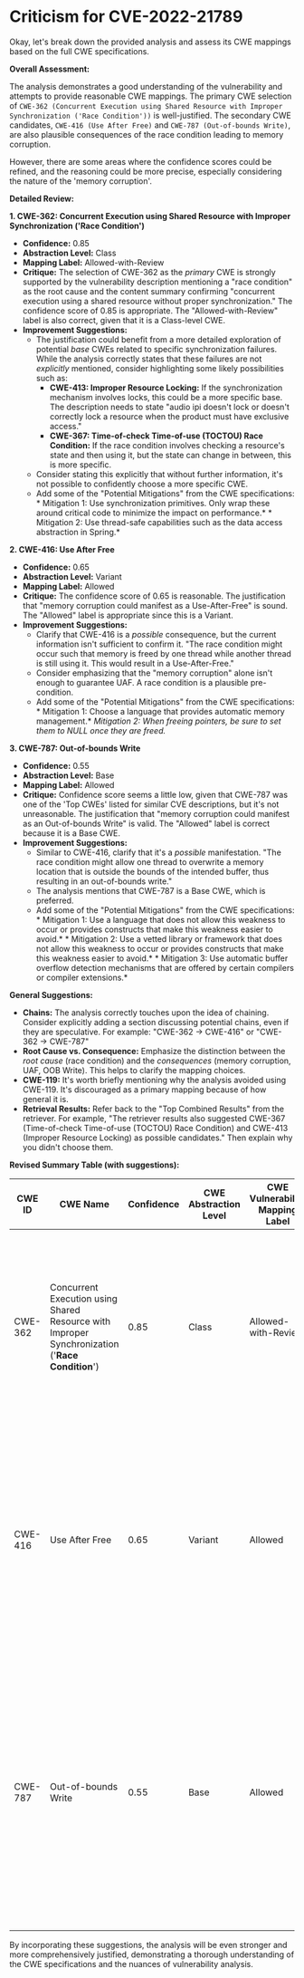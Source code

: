 # Criticism for CVE-2022-21789

Okay, let's break down the provided analysis and assess its CWE mappings based on the full CWE specifications.

**Overall Assessment:**

The analysis demonstrates a good understanding of the vulnerability and attempts to provide reasonable CWE mappings. The primary CWE selection of `CWE-362 (Concurrent Execution using Shared Resource with Improper Synchronization ('Race Condition'))` is well-justified. The secondary CWE candidates, `CWE-416 (Use After Free)` and `CWE-787 (Out-of-bounds Write)`, are also plausible consequences of the race condition leading to memory corruption.

However, there are some areas where the confidence scores could be refined, and the reasoning could be more precise, especially considering the nature of the 'memory corruption'.

**Detailed Review:**

**1. CWE-362: Concurrent Execution using Shared Resource with Improper Synchronization ('Race Condition')**

*   **Confidence:** 0.85
*   **Abstraction Level:** Class
*   **Mapping Label:** Allowed-with-Review
*   **Critique:** The selection of CWE-362 as the *primary* CWE is strongly supported by the vulnerability description mentioning a "race condition" as the root cause and the content summary confirming "concurrent execution using a shared resource without proper synchronization."  The confidence score of 0.85 is appropriate.  The "Allowed-with-Review" label is also correct, given that it is a Class-level CWE.
*   **Improvement Suggestions:**
    *   The justification could benefit from a more detailed exploration of potential *base* CWEs related to specific synchronization failures.  While the analysis correctly states that these failures are not *explicitly* mentioned,  consider highlighting some likely possibilities such as:
        *   **CWE-413: Improper Resource Locking:** If the synchronization mechanism involves locks, this could be a more specific base.  The description needs to state "audio ipi doesn't lock or doesn't correctly lock a resource when the product must have exclusive access."
        *   **CWE-367: Time-of-check Time-of-use (TOCTOU) Race Condition:**  If the race condition involves checking a resource's state and then using it, but the state can change in between, this is more specific.
    *  Consider stating this explicitly that without further information, it's not possible to confidently choose a more specific CWE.
    *   Add some of the "Potential Mitigations" from the CWE specifications: * Mitigation 1: Use synchronization primitives. Only wrap these around critical code to minimize the impact on performance.* * Mitigation 2: Use thread-safe capabilities such as the data access abstraction in Spring.*

**2. CWE-416: Use After Free**

*   **Confidence:** 0.65
*   **Abstraction Level:** Variant
*   **Mapping Label:** Allowed
*   **Critique:** The confidence score of 0.65 is reasonable. The justification that "memory corruption could manifest as a Use-After-Free" is sound.  The "Allowed" label is appropriate since this is a Variant.
*   **Improvement Suggestions:**
    *   Clarify that CWE-416 is a *possible* consequence, but the current information isn't sufficient to confirm it. "The race condition might occur such that memory is freed by one thread while another thread is still using it. This would result in a Use-After-Free."
    *  Consider emphasizing that the "memory corruption" alone isn't enough to guarantee UAF. A race condition is a plausible pre-condition.
    *  Add some of the "Potential Mitigations" from the CWE specifications: * Mitigation 1: Choose a language that provides automatic memory management.* *Mitigation 2: When freeing pointers, be sure to set them to NULL once they are freed.*

**3. CWE-787: Out-of-bounds Write**

*   **Confidence:** 0.55
*   **Abstraction Level:** Base
*   **Mapping Label:** Allowed
*   **Critique:** Confidence score seems a little low, given that CWE-787 was one of the 'Top CWEs' listed for similar CVE descriptions, but it's not unreasonable. The justification that "memory corruption could manifest as an Out-of-bounds Write" is valid. The "Allowed" label is correct because it is a Base CWE.
*   **Improvement Suggestions:**
    *   Similar to CWE-416, clarify that it's a *possible* manifestation.  "The race condition might allow one thread to overwrite a memory location that is outside the bounds of the intended buffer, thus resulting in an out-of-bounds write."
    *   The analysis mentions that CWE-787 is a Base CWE, which is preferred.
    *  Add some of the "Potential Mitigations" from the CWE specifications: * Mitigation 1: Use a language that does not allow this weakness to occur or provides constructs that make this weakness easier to avoid.* * Mitigation 2: Use a vetted library or framework that does not allow this weakness to occur or provides constructs that make this weakness easier to avoid.* * Mitigation 3: Use automatic buffer overflow detection mechanisms that are offered by certain compilers or compiler extensions.*

**General Suggestions:**

*   **Chains:** The analysis correctly touches upon the idea of chaining.  Consider explicitly adding a section discussing potential chains, even if they are speculative.  For example: "CWE-362 -> CWE-416" or "CWE-362 -> CWE-787"
*   **Root Cause vs. Consequence:** Emphasize the distinction between the *root cause* (race condition) and the *consequences* (memory corruption, UAF, OOB Write).  This helps to clarify the mapping choices.
*  **CWE-119:** It's worth briefly mentioning why the analysis avoided using CWE-119. It's discouraged as a primary mapping because of how general it is.
*   **Retrieval Results:**  Refer back to the "Top Combined Results" from the retriever.  For example, "The retriever results also suggested CWE-367 (Time-of-check Time-of-use (TOCTOU) Race Condition) and CWE-413 (Improper Resource Locking) as possible candidates." Then explain why you didn't choose them.

**Revised Summary Table (with suggestions):**

| CWE ID | CWE Name | Confidence | CWE Abstraction Level | CWE Vulnerability Mapping Label | CWE-Vulnerability Mapping Notes |
|---|---|---|---|---|---|
| CWE-362 | Concurrent Execution using Shared Resource with Improper Synchronization ('**Race Condition**') | 0.85 | Class | Allowed-with-Review | Primary CWE. Root cause is explicitly a race condition. Consider more specific Base CWEs if more information becomes available. Potential mitigations involve synchronization primitives or thread-safe capabilities. |
| CWE-416 | Use After Free | 0.65 | Variant | Allowed | Secondary Candidate. A possible consequence of the race condition is a Use-After-Free. The race condition might occur such that memory is freed by one thread while another thread is still using it. Mitigations involve automatic memory management. |
| CWE-787 | Out-of-bounds Write | 0.55 | Base | Allowed | Secondary Candidate. A possible consequence of the race condition is an Out-of-bounds Write. The race condition might allow one thread to overwrite a memory location that is outside the bounds of the intended buffer. Mitigations include using memory-safe languages or buffer overflow detection mechanisms. |

By incorporating these suggestions, the analysis will be even stronger and more comprehensively justified, demonstrating a thorough understanding of the CWE specifications and the nuances of vulnerability analysis.